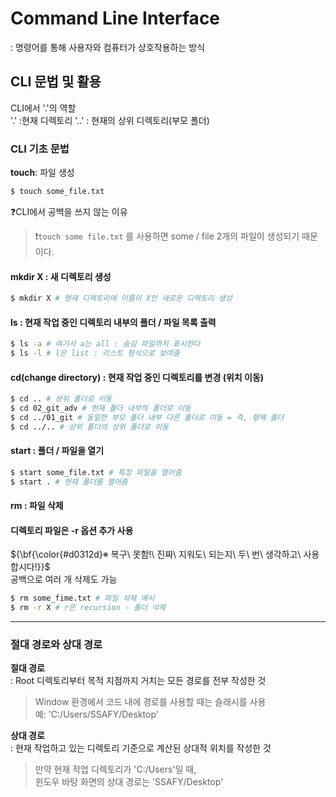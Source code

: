 # Command Line Interface
: 명령어를 통해 사용자와 컴퓨터가 상호작용하는 방식  

## CLI 문법 및 활용

CLI에서 '.'의 역할  
'.' :현재 디렉토리
'..' : 현재의 상위 디렉토리(부모 폴더)  

### CLI 기초 문법  

**touch**: 파일 생성
```bash
$ touch some_file.txt
```  
❓CLI에서 공백을 쓰지 않는 이유  
> ❗`touch some file.txt` 를 사용하면 some / file 2개의 파일이 생성되기 때문이다.  

#### mkdir X : 새 디렉토리 생성 
```bash
$ mkdir X # 현재 디렉토리에 이름이 X인 새로운 디렉토리 생성
```

#### ls : 현재 작업 중인 디렉토리 내부의 폴더 / 파일 목록 출력  
```bash
$ ls -a # 여기서 a는 all : 숨김 파일까지 표시한다
$ ls -l # l은 list : 리스트 형식으로 보여줌
```  

#### cd(change directory) : 현재 작업 중인 디렉토리를 변경 (위치 이동)
```bash
$ cd .. # 상위 폴더로 이동
$ cd 02_git_adv # 현재 폴더 내부의 폴더로 이동
$ cd ../01_git # 동일한 부모 폴더 내부 다른 폴더로 이동 = 즉, 형제 폴더
$ cd ../.. # 상위 폴더의 상위 폴더로 이동
```  

#### start : 폴더 / 파일을 열기  
```bash
$ start some_file.txt # 특정 파일을 열어줌 
$ start . # 현재 폴더를 열어줌
```

#### rm : 파일 삭제 
#### 디렉토리 파일은 -r 옵션 추가 사용  
${\bf{\color{#d0312d}※ 복구\ 못함!\ 진짜\ 지워도\ 되는지\ 두\ 번\ 생각하고\ 사용합시다!}}$  
  공백으로 여러 개 삭제도 가능
```bash
$ rm some_fime.txt # 파일 삭제 예시
$ rm -r X # r은 recursion - 폴더 삭제
```  

---

### 절대 경로와 상대 경로
**절대 경로**   
: Root 디렉토리부터 목적 지점까지 거치는 모든 경로를 전부 작성한 것  
> Window 환경에서 코드 내에 경로를 사용할 때는 슬래시를 사용  
예: 'C:/Users/SSAFY/Desktop'</span>  

**상대 경로**  
: 현재 작업하고 있는 디렉토리 기준으로 계산된 상대적 위치를 작성한 것  
> 만약 현재 작업 디렉토리가 'C:/Users'일 때,  
윈도우 바탕 화면의 상대 경로는 'SSAFY/Desktop'  